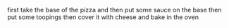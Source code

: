 first take the base of the pizza and then put some sauce on the base then put some toopings then cover it with cheese and bake in the oven 
